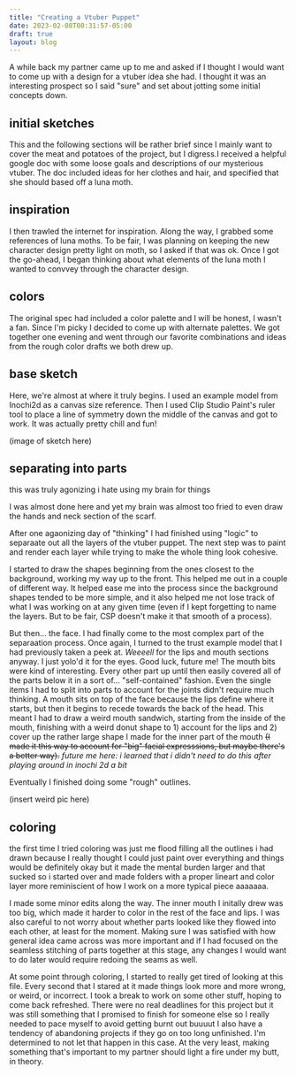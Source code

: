 ```yaml
---
title: "Creating a Vtuber Puppet"
date: 2023-02-08T00:31:57-05:00
draft: true
layout: blog
---
```


A while back my partner came up to me and asked if I thought I would want to come up with a design for a vtuber idea she had. I thought it was an interesting prospect so I said "sure" and set about jotting some initial concepts down.

## initial sketches

This and the following sections will be rather brief since I mainly want to cover the meat and potatoes of the project, but I digress.I received a helpful google doc with some loose goals and descriptions of our mysterious vtuber. The doc included ideas for her clothes and hair, and specified that she should based off a luna moth.  

## inspiration

I then trawled the internet for inspiration. Along the way, I grabbed some references of luna moths. To be fair, I was planning on keeping the new character design pretty light on moth, so I asked if that was ok. Once I got the go-ahead, I began thinking about what elements of the luna moth I wanted to convvey through the character design. 

## colors

The original spec had included a color palette and I will be honest, I wasn't a fan. Since I'm picky I decided to come up with alternate palettes. We got together one evening and went through our favorite combinations and ideas from the rough color drafts we both drew up.

## base sketch

Here, we're almost at where it truly begins. I used an example model from Inochi2d as a canvas size reference. Then I used Clip Studio Paint's ruler tool to place a line of symmetry down the middle of the canvas and got to work. It was actually pretty chill and fun!

(image of sketch here)

## separating into parts

this was truly agonizing i hate using my brain for things

I was almost done here and yet my brain was almost too fried to even draw the hands and neck section of the scarf.

After one agaonizing day of "thinking" I had finished using "logic" to separaate out all the layers of the vtuber puppet. The next step was to paint and render each layer while trying to make the whole thing look cohesive.

I started to draw the shapes beginning from the ones closest to the background, working my way up to the front. This helped me out in a couple of different way. It helped ease me into the process since the background shapes tended to be more simple, and it also helped me not lose track of what I was working on at any given time (even if I kept forgetting to name the layers. But to be fair, CSP doesn't make it that smooth of a process). 

But then... the face. I had finally come to the most complex part of the separaation process. Once again, I turned to the trust example model that I had previously taken a peek at. *Weeeell* for the lips and mouth sections anyway. I just yolo'd it for the eyes. Good luck, future me! The mouth bits were kind of interesting. Every other part up until then easily covered all of the parts below it in a sort of... "self-contained" fashion. Even the single items I had to split into parts to account for the joints didn't require much thinking. A mouth sits on top of the face because the lips define where it starts, but then it begins to recede towards the back of the head. This meant I had to draw a weird mouth sandwich, starting from the inside of the mouth, finishing with a weird donut shape to 1) account for the lips and 2) cover up the rather large shape I made for the inner part of the mouth ~~(I made it this way to account for "big" facial expresssions, but maybe there's a better way).~~ *future me here: i learned that i didn't need to do this after playing around in inochi 2d a bit*

Eventually I finished doing some "rough" outlines. 

(insert weird pic here)

## coloring

the first time I tried coloring was just me flood filling all the outlines i had drawn because I really thought I could just paint over everything and things would be definitely okay but it made the mental burden larger and that sucked so i started over and made folders with a proper lineart and color layer more reminiscient of how I work on a more typical piece aaaaaaa. 

I made some minor edits along the way. The inner mouth I initally drew was too big, which made it harder to color in the rest of the face and lips. I was also careful to not worry about whether parts looked like they flowed into each other, at least for the moment. Making sure I was satisfied with how general idea came across was more important and if I had focused on the seamless stitching of parts together at this stage, any changes I would want to do later would require redoing the seams as well. 

At some point through coloring, I started to really get tired of looking at this file. Every second that I stared at it made things look more and more wrong, or weird, or incorrect. I took a break to work on some other stuff, hoping to come back refreshed. There were no real deadlines for this project but it was still something that I promised to finish for someone else so I really needed to pace myself to avoid getting burnt out buuuut I also have a tendency of abandoning projects if they go on too long unfinished. I'm determined to not let that happen in this case. At the very least, making something that's important to my partner should light a fire under my butt, in theory.
